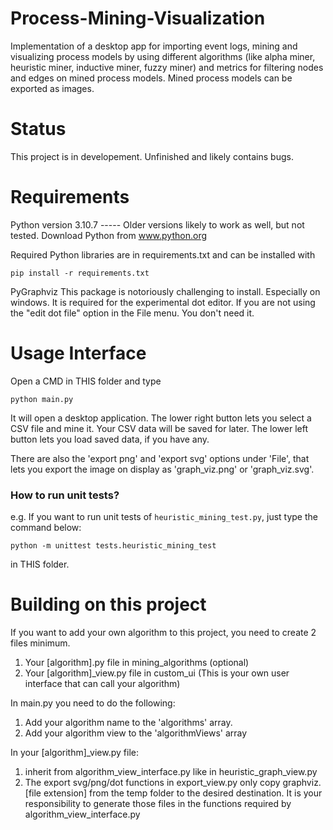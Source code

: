 # Process-Mining-Visualization
Implementation of a desktop app for importing event logs, mining and visualizing process models by using different algorithms (like alpha miner, heuristic miner, inductive miner, fuzzy miner) and metrics for filtering nodes and edges on mined process models. Mined process models can be exported as images.

# Status
This project is in developement. Unfinished and likely contains bugs.

# Requirements
Python version 3.10.7 ----- Older versions likely to work as well, but not tested.
Download Python from www.python.org

Required Python libraries are in requirements.txt and can be installed with
```
pip install -r requirements.txt
```

PyGraphviz
This package is notoriously challenging to install. Especially on windows. It is required for the experimental dot editor. If you are not using the "edit dot file" option in the File menu. You don't need it.


# Usage Interface
Open a CMD in THIS folder and type 
```
python main.py
```

It will open a desktop application.
The lower right button lets you select a CSV file and mine it. Your CSV data will be saved for later.
The lower left button lets you load saved data, if you have any.

There are also the 'export png' and 'export svg' options under 'File', that lets you export the image on display as 'graph_viz.png' or 'graph_viz.svg'.

### How to run unit tests?

e.g. If you want to run unit tests of `heuristic_mining_test.py`, just type the command below:

```
python -m unittest tests.heuristic_mining_test
```

in THIS folder.

# Building on this project
If you want to add your own algorithm to this project, you need to create 2 files minimum.
1. Your [algorithm].py file in mining_algorithms (optional)
2. Your [algorithm]_view.py file in custom_ui (This is your own user interface that can call your algorithm)

In main.py you need to do the following:
1. Add your algorithm name to the 'algorithms' array.
2. Add your algorithm view to the 'algorithmViews' array

In your [algorithm]_view.py file:
1. inherit from algorithm_view_interface.py like in heuristic_graph_view.py
2. The export svg/png/dot functions in export_view.py only copy graphviz.[file extension] from the temp folder to the desired destination. It is your responsibility to generate those files in the functions required by algorithm_view_interface.py
